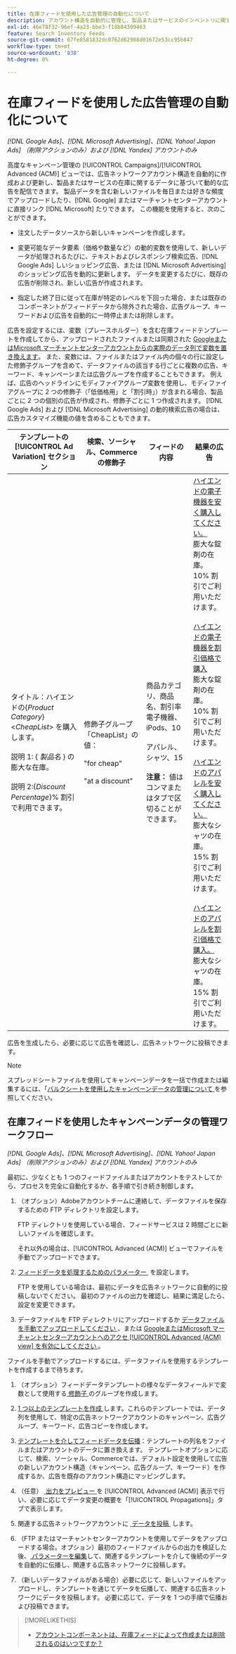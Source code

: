 ```yaml
---
title: 在庫フィードを使用した広告管理の自動化について
description: アカウント構造を自動的に管理し、製品またはサービスのインベントリに関するデータに基づいて動的な広告を配信できる、高度なキャンペーン管理について説明します。
exl-id: 46e78f32-96ef-4a23-bbe3-f18b84309463
feature: Search Inventory Feeds
source-git-commit: 67fe8581832dc0762d62908d01672e53cc95b847
workflow-type: tm+mt
source-wordcount: '838'
ht-degree: 0%

---
```


# 在庫フィードを使用した広告管理の自動化について

*[!DNL Google Ads]、[!DNL Microsoft Advertising]、[!DNL Yahoo! Japan Ads] （削除アクションのみ）および [!DNL Yandex] アカウントのみ*

高度なキャンペーン管理の [!UICONTROL Campaigns]/[!UICONTROL Advanced (ACM)] ビューでは、広告ネットワークアカウント構造を自動的に作成および更新し、製品またはサービスの在庫に関するデータに基づいて動的な広告を配信できます。 製品データを含む新しいファイルを毎日または好きな頻度でアップロードしたり、[!DNL Google] またはマーチャントセンターアカウントに直接リンク [!DNL Microsoft] たりできます。 この機能を使用すると、次のことができます。

* 注文したデータソースから新しいキャンペーンを作成します。

* 変更可能なデータ要素（価格や数量など）の動的変数を使用して、新しいデータが処理されるたびに、テキストおよびレスポンシブ検索広告、[!DNL Google Ads] しいショッピング広告、または [!DNL Microsoft Advertising] のショッピング広告を動的に更新します。 データを変更するたびに、既存の広告が削除され、新しい広告が作成されます。

* 指定した終了日に従って在庫が特定のレベルを下回った場合、または既存のコンポーネントがフィードデータから除外された場合、広告グループ、キーワードおよび広告を自動的に一時停止または削除します。

広告を設定するには、変数（プレースホルダー）を含む在庫フィードテンプレートを作成してから、アップロードされたファイルまたは同期された [GoogleまたはMicrosoft マーチャントセンターアカウントからの実際のデータ列で変数を置き換えます &#x200B;](/help/search-social-commerce/campaign-management/accounts/merchant-account-manage.md)。 また、変数には、ファイルまたはファイル内の個々の行に設定した修飾子グループを含めて、データファイルの該当する行ごとに複数の広告、キーワード、キャンペーンまたは広告グループを作成することもできます。 例えば、広告のヘッドラインにモディファイアグループ変数を使用し、モディファイアグループに 2 つの修飾子（「低価格用」と「割引時」）が含まれる場合、製品ごとに 2 つの個別の広告が作成され、修飾子ごとに 1 つ作成されます。 [!DNL Google Ads] および [!DNL Microsoft Advertising] の動的検索広告の場合は、広告カスタマイズ機能の値を含めることもできます。

| テンプレートの [!UICONTROL Ad Variation] セクション | 検索、ソーシャル、Commerceの修飾子 | フィードの内容 | 結果の広告 |
|----|----|----|----|
| タイトル：ハイエンドの\{<i>Product Category</i>\} &lt;<i>CheapList</i>> を購入します。<br><br> 説明 1: \{<i> 製品名 </i>\} の膨大な在庫。<br><br> 説明 2:\{<i>Discount Percentage</i>\}% 割引で利用できます。 | 修飾子グループ「CheapList」の値：<br><br>&quot;for cheap&quot;<br><br>&quot;at a discount&quot; | 商品カテゴリ、商品名、割引率 <br> 電子機器、iPods、10<br><br> アパレル、シャツ、15<br><br><b> 注意：</b> 値はコンマまたはタブで区切ることができます。 | <u> ハイエンドの電子機器を安く購入してください。</u><br> 膨大な錠剤の在庫。 10% 割引でご利用いただけます。<br><br><u> ハイエンドの電子機器を割引価格で購入</u><br> 膨大な錠剤の在庫。 10% 割引でご利用いただけます。<br><br><u> ハイエンドのアパレルを安く購入してください。</u><br> 膨大なシャツの在庫。 15% 割引でご利用いただけます。<br><br><u> ハイエンドのアパレルを割引価格で購入。</u><br> 膨大なシャツの在庫。 15% 割引でご利用いただけます。 |

広告を生成したら、必要に応じて広告を確認し、広告ネットワークに投稿できます。

>[!NOTE]
>スプレッドシートファイルを使用してキャンペーンデータを一括で作成または編集するには、「[&#x200B; バルクシートを使用したキャンペーンデータの管理について &#x200B;](/help/search-social-commerce/campaign-management/bulksheets/bulksheet-about.md) を参照してください。

## 在庫フィードを使用したキャンペーンデータの管理ワークフロー

*[!DNL Google Ads]、[!DNL Microsoft Advertising]、[!DNL Yahoo! Japan Ads] （削除アクションのみ）および [!DNL Yandex] アカウントのみ*

最初に、少なくとも 1 つのフィードファイルまたはアカウントをテストしてから、プロセスを完全に自動化するか、各手順で引き続き制御します。

1. （オプション）Adobeアカウントチームに連絡して、データファイルを保存するための FTP ディレクトリを設定します。

   FTP ディレクトリを使用している場合、フィードサービスは 2 時間ごとに新しいファイルを確認します。

   それ以外の場合は、[!UICONTROL Advanced (ACM)] ビューでファイルを手動でアップロードできます。

1. [&#x200B; フィードデータを処理するためのパラメーター &#x200B;](feed-settings-manage.md#feed-data-settings) を設定します。

   FTP を使用している場合は、最初にデータを広告ネットワークに自動的に投稿しないでください。 最初のファイルの出力を確認し、結果に満足したら、設定を変更できます。

1. データファイルを FTP ディレクトリにアップロードするか [&#x200B; データファイルを手動でアップロードしてください &#x200B;](feed-files-manage.md)、または [GoogleまたはMicrosoft マーチャントセンターアカウントへのアクセ [!UICONTROL Advanced (ACM) view] を有効にしてください &#x200B;](/help/search-social-commerce/campaign-management/accounts/merchant-account-manage.md)。

ファイルを手動でアップロードするには、データファイルを使用するテンプレートを作成するまで待ちます。

1. （オプション）フィードデータテンプレートの様々なデータフィールドで変数として使用する [&#x200B; 修飾子 &#x200B;](modifiers-manage.md) のグループを作成します。

1. [1 つ以上のテンプレートを作成 &#x200B;](ad-templates/ad-template-manage.md) します。これらのテンプレートでは、データ列を使用して、特定の広告ネットワークアカウントのキャンペーン、広告グループ、キーワード、広告コピーを作成します。

1. [&#x200B; テンプレートを介してフィードデータを伝播 &#x200B;](feed-data-propagate.md)：テンプレートの列名をファイルまたはアカウントのデータに置き換えます。 テンプレートオプションに応じて、検索、ソーシャル、Commerceでは、デフォルト設定を使用して広告の新しいアカウント構造（キャンペーン、広告グループ、キーワード）を作成するか、広告を既存のアカウント構造にマッピングします。

1. （任意） [&#x200B; 出力をプレビュー &#x200B;](propagated-data-view.md) を [!UICONTROL Advanced (ACM)] 表示で行い、必要に応じてデータ変更の概要を「[!UICONTROL Propagations]」タブで表示します。

1. 関連する広告ネットワークアカウントに [&#x200B; データを投稿 &#x200B;](propagated-data-post.md) します。

1. （FTP またはマーチャントセンターアカウントを使用してデータをアップロードする場合。オプション）最初のフィードファイルからの出力を検証した後、[&#x200B; パラメーターを編集 &#x200B;](feed-settings-manage.md#feed-data-settings) して、関連するテンプレートを介して後続のデータを自動的に伝播し、関連する広告ネットワークに投稿します。

1. （新しいデータファイルがある場合）必要に応じて、新しいファイルをアップロードし、テンプレートを通じてデータを伝播して、関連する広告ネットワークにデータを投稿します。 必要に応じて、データを 1 つの手順で伝播および投稿できます。

>[!MORELIKETHIS]
>
>* [&#x200B; アカウントコンポーネントは、在庫フィードによって作成または削除されるのはいつですか？](when-are-components-created-deleted.md)
